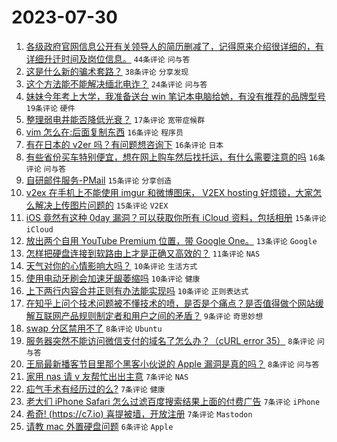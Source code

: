 # 2023-07-30

1. [各级政府官网信息公开有关领导人的简历删减了，记得原来介绍很详细的，有详细升迁时间及岗位信息。](https://www.v2ex.com/t/960919) `44条评论` `问与答`
1. [这是什么新的骗术套路？](https://www.v2ex.com/t/960909) `38条评论` `分享发现`
1. [这个方法能不能解决缅北电诈？](https://www.v2ex.com/t/960901) `24条评论` `问与答`
1. [妹妹今年考上大学，我准备送台 win 笔记本电脑给她，有没有推荐的品牌型号](https://www.v2ex.com/t/960951) `19条评论` `硬件`
1. [整理弱电井能否降低光衰？](https://www.v2ex.com/t/960927) `17条评论` `宽带症候群`
1. [vim 怎么在:后面复制东西](https://www.v2ex.com/t/960935) `16条评论` `程序员`
1. [有在日本的 v2er 吗？有问题想咨询下](https://www.v2ex.com/t/960918) `16条评论` `日本`
1. [有些省份买车特别便宜，想在网上购车然后找托运，有什么需要注意的吗](https://www.v2ex.com/t/960903) `16条评论` `问与答`
1. [自研邮件服务-PMail](https://www.v2ex.com/t/960934) `15条评论` `分享创造`
1. [v2ex 在手机上不能使用 imgur 和微博图床， V2EX hosting 好烦锁，大家怎么解决上传图片问题的](https://www.v2ex.com/t/960913) `15条评论` `V2EX`
1. [iOS 竟然有这种 0day 漏洞？可以获取你所有 iCloud 资料，包括相册](https://www.v2ex.com/t/960926) `15条评论` `iCloud`
1. [放出两个自用 YouTube Premium 位置，带 Google One。](https://www.v2ex.com/t/960925) `13条评论` `Google`
1. [怎样把硬盘连接到软路由上才是正确又高效的？](https://www.v2ex.com/t/960902) `11条评论` `NAS`
1. [天气对你的心情影响大吗？](https://www.v2ex.com/t/960956) `10条评论` `生活方式`
1. [使用电动牙刷会加速牙龈萎缩吗](https://www.v2ex.com/t/960933) `10条评论` `健康`
1. [上下两行内容合并正则有办法能实现吗](https://www.v2ex.com/t/960914) `10条评论` `正则表达式`
1. [在知乎上问个技术问题被不懂技术的喷，是否是个痛点？是否值得做个网站缓解互联网产品规则制定者和用户之间的矛盾？](https://www.v2ex.com/t/960912) `9条评论` `奇思妙想`
1. [swap 分区禁用不了](https://www.v2ex.com/t/960954) `8条评论` `Ubuntu`
1. [服务器突然不能访问微信支付的域名了怎么办？（cURL error 35）](https://www.v2ex.com/t/960910) `8条评论` `问与答`
1. [王局最新播客节目里那个黑客小伙说的 Apple 漏洞是真的吗？](https://www.v2ex.com/t/960940) `8条评论` `问与答`
1. [家用 nas 请 v 友帮忙出出主意](https://www.v2ex.com/t/960952) `7条评论` `NAS`
1. [疝气手术有经历过的么?](https://www.v2ex.com/t/960915) `7条评论` `健康`
1. [老大们 iPhone Safari 怎么过滤百度搜索结果上面的付费广告](https://www.v2ex.com/t/960908) `7条评论` `iPhone`
1. [希奇! (https://c7.io) 喜提被墙，开放注册](https://www.v2ex.com/t/960906) `7条评论` `Mastodon`
1. [请教 mac 外置硬盘问题](https://www.v2ex.com/t/960941) `6条评论` `Apple`
